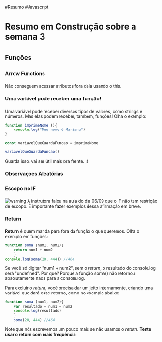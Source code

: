 #Resumo #Javascript

# Resumo em Construção sobre a semana 3  <h1>

## Funções <h2>

### Arrow Functions <h3>
Não conseguem acessar atributos fora dela usando o this. 


### Uma variável pode receber uma função! <h3>

Uma variável pode receber diversos tipos de valores, como strings e números. Mas elas podem receber, também, funções! Olha o exemplo:

```js
function imprimeNome (){
    console.log("Meu nome é Mariana")
}

const variavelQueGuardaFuncao = imprimeNome

variavelQueGuardaFuncao()
```
Guarda isso, vai ser útil mais pra frente. ;)


### Observaçoes Aleatórias <h2>

### Escopo no IF <h3>

![warning](https://i.ibb.co/W5byBrZ/shutterstock-389230123-760x400.jpg)
A instrutora falou na aula do dia 06/09 que o IF não tem restrição de escopo. É importante fazer exemplos dessa afirmação em breve. 

### Return <h3>

**Return** é quem manda para fora da função o que queremos. Olha o exemplo em funções:

```js 
function soma (num1, num2){
    return num1 + num2
    }
console.log(soma(20, 444)) //464
```
Se você só digitar "num1 + num2", sem o *return*, o resultado do console.log será "undefined". Por que? Porque a função soma() não retornou absolutamente nada para a console.log.

Para excluir o *return*, você precisa dar um jeito internamente, criando uma variável que dará esse retorno, como no exemplo abaixo:

```js 
function soma (num1, num2){
    var resultado = num1 + num2
    console.log(resultado)
    }
    soma(20, 444) //464
```

Note que nós escrevemos um pouco mais se não usamos o *return*. **Tente usar o return com mais frequência**

